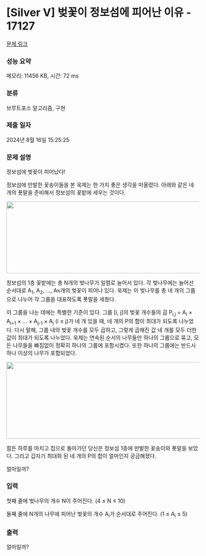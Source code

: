 # [Silver V] 벚꽃이 정보섬에 피어난 이유 - 17127 

[문제 링크](https://www.acmicpc.net/problem/17127) 

### 성능 요약

메모리: 11456 KB, 시간: 72 ms

### 분류

브루트포스 알고리즘, 구현

### 제출 일자

2024년 8월 16일 15:25:25

### 문제 설명

<p>정보섬에 벚꽃이 피어났다!</p>

<p>정보섬에 만발한 꽃송이들을 본 욱제는 한 가지 좋은 생각을 떠올렸다. 아래와 같은 네 개의 푯말을 준비해서 정보섬의 꽃밭에 세우는 것이다.</p>

<p style="text-align: center;"><img alt="" src="" style="height: 187px; width: 600px;"></p>

<p>정보섬의 1층 꽃밭에는 총 N개의 벚나무가 일렬로 늘어서 있다. 각 벚나무에는 늘어선 순서대로 A<sub>1</sub>, A<sub>2</sub>, ..., A<span style="font-size: 10.8333px;">N</span>개의 벚꽃이 피어나 있다. 욱제는 이 벚나무를 총 네 개의 그룹으로 나누어 각 그룹을 대표하도록 푯말을 세웠다.</p>

<p>이 그룹을 나눈 데에는 특별한 기준이 있다. 그룹 [i, j]의 벚꽃 개수들의 곱 P<sub>i,j</sub> = A<sub>i</sub> × A<sub>i+1</sub> × ... × A<sub>j-1</sub> × A<sub>j</sub> (i ≤ j)가 네 개 있을 때, 네 개의 P의 합이 최대가 되도록 나누었다. 다시 말해, 그룹 내의 벚꽃 개수를 모두 곱하고, 그렇게 곱해진 값 네 개를 모두 더한 값이 최대가 되도록 나누었다. 욱제는 연속된 순서의 나무들만 하나의 그룹으로 묶고, 모든 나무들을 빠짐없이 정확히 하나의 그룹에 포함시켰다. 또한 하나의 그룹에는 반드시 하나 이상의 나무가 포함되었다.</p>

<p style="text-align: center;"><img alt="" src="https://upload.acmicpc.net/0522261b-c791-4d0f-a690-2af6ecb6db83/-/preview/" style="height: 200px; width: 600px;"></p>

<p>힘든 하루를 마치고 집으로 돌아가던 당신은 정보섬 1층에 만발한 꽃송이와 푯말을 보았다. 그리고 갑자기 최대화 된 네 개의 P의 합이 얼마인지 궁금해졌다.</p>

<p>얼마일까?</p>

### 입력 

 <p>첫째 줄에 벚나무의 개수 N이 주어진다. (4 ≤ N ≤ 10)</p>

<p>둘째 줄에 N개의 나무에 피어난 벚꽃의 개수 A<sub>i</sub>가 순서대로 주어진다. (1 ≤ A<sub>i</sub> ≤ 5)</p>

### 출력 

 <p>얼마일까?</p>

